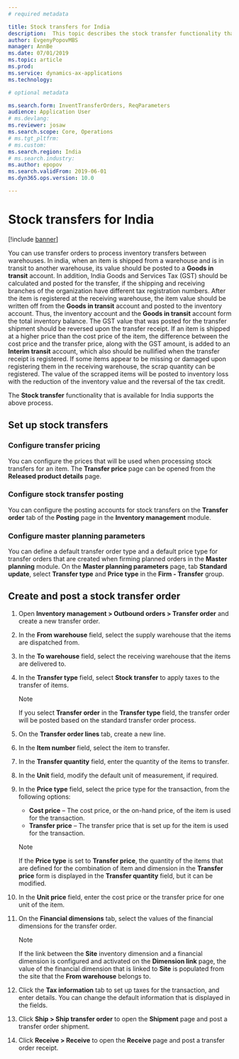 ```yaml
---
# required metadata

title: Stock transfers for India
description:  This topic describes the stock transfer functionality that is available for India in Microsoft Dynamics 365 for Finance and Operations.
author: EvgenyPopovMBS
manager: AnnBe
ms.date: 07/01/2019
ms.topic: article
ms.prod: 
ms.service: dynamics-ax-applications
ms.technology: 

# optional metadata

ms.search.form: InventTransferOrders, ReqParameters
audience: Application User
# ms.devlang: 
ms.reviewer: josaw
ms.search.scope: Core, Operations
# ms.tgt_pltfrm: 
# ms.custom: 
ms.search.region: India
# ms.search.industry: 
ms.author: epopov
ms.search.validFrom: 2019-06-01
ms.dyn365.ops.version: 10.0

---
```


# Stock transfers for India

[!include [banner](../includes/banner.md)]

You can use transfer orders to process inventory transfers between warehouses. In india, when an item is shipped from a warehouse and is in transit to another warehouse, its value should be posted to a **Goods in transit** account. In addition, India Goods and Services Tax (GST) should be calculated and posted for the transfer, if the shipping and receiving branches of the organization have different tax registration numbers. After the item is registered at the receiving warehouse, the item value should be written off from the **Goods in transit** account and posted to the inventory account. Thus, the inventory account and the **Goods in transit** account form the total inventory balance. The GST value that was posted for the transfer shipment should be reversed upon the transfer receipt. If an item is shipped at a higher price than the cost price of the item, the difference between the cost price and the transfer price, along with the GST amount, is added to an **Interim transit** account, which also should be nullified when the transfer receipt is registered. If some items appear to be missing or damaged upon registering them in the receiving warehouse, the scrap quantity can be registered. The value of the scrapped items will be posted to inventory loss with the reduction of the inventory value and the reversal of the tax credit. 

The **Stock transfer** functionality that is available for India supports the above process.

## Set up stock transfers

### Configure transfer pricing

You can configure the prices that will be used when processing stock transfers for an item. The **Transfer price** page can be opened from the **Released product details** page.

### Configure stock transfer posting

You can configure the posting accounts for stock transfers on the **Transfer order** tab of the **Posting** page in the **Inventory management** module.

### Configure master planning parameters

You can define a default transfer order type and a default price type for transfer orders that are created when firming planned orders in the **Master planning** module. On the **Master planning parameters** page, tab **Standard update**, select **Transfer type** and **Price type** in the **Firm - Transfer** group.

## Create and post a stock transfer order

1.  Open **Inventory management > Outbound orders > Transfer order** and create a new transfer order.

2.  In the **From warehouse** field, select the supply warehouse that the items are dispatched from.

3.  In the **To warehouse** field, select the receiving warehouse that the items are delivered to.

4.  In the **Transfer type** field, select **Stock transfer** to apply taxes to the transfer of items.
    

    > [!NOTE]
    > If you select **Transfer order** in the **Transfer type** field, the transfer order will be posted based on the standard transfer order process.

5.  On the **Transfer order lines** tab, create a new line.

6.  In the **Item number** field, select the item to transfer.

7.  In the **Transfer quantity** field, enter the quantity of the items to transfer.

8.  In the **Unit** field, modify the default unit of measurement, if required.

9.  In the **Price type** field, select the price type for the transaction, from the following options:
    
    - **Cost price** – The cost price, or the on-hand price, of the item is used for the transaction.
    - **Transfer price** – The transfer price that is set up for the item is used for the transaction.
    
    > [!NOTE]
    > If the **Price type** is set to **Transfer price**, the quantity of the items that are defined for the combination of item and dimension in the **Transfer price** form is displayed in the **Transfer quantity** field, but it can be modified.

10.  In the **Unit price** field, enter the cost price or the transfer price for one unit of the item.

11. On the **Financial dimensions** tab, select the values of the financial dimensions for the transfer order. 

    > [!NOTE]
    > If the link between the **Site** inventory dimension and a financial dimension is configured and activated on the **Dimension link** page, the value of the financial dimension that is linked to **Site** is populated from the site that the **From warehouse** belongs to.

12.  Click the **Tax information** tab to set up taxes for the transaction, and enter details. You can change the default information that is displayed in the fields.

13. Click **Ship > Ship transfer order** to open the **Shipment** page and post a transfer order shipment.

14. Click **Receive > Receive** to open the **Receive** page and post a transfer order receipt.
